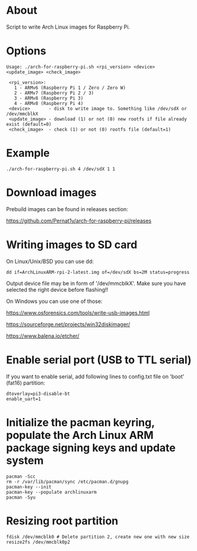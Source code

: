 # About
Script to write Arch Linux images for Raspberry Pi.

# Options
```
Usage: ./arch-for-raspberry-pi.sh <rpi_version> <device> <update_image> <check_image>

 <rpi_version>:
   1 - ARMv6 (Raspberry Pi 1 / Zero / Zero W)
   2 - ARMv7 (Raspberry Pi 2 / 3)
   3 - ARMv8 (Raspberry Pi 3)
   4 - ARMv8 (Raspberry Pi 4)
 <device>       - disk to write image to. Something like /dev/sdX or /dev/mmcblkX
 <update_image> - download (1) or not (0) new rootfs if file already exist (default=0)
 <check_image>  - check (1) or not (0) rootfs file (default=1)
```

# Example
```
./arch-for-raspberry-pi.sh 4 /dev/sdX 1 1
```

# Download images
Prebuild images can be found in releases section:

https://github.com/Pernat1y/arch-for-raspberry-pi/releases

# Writing images to SD card
On Linux/Unix/BSD you can use dd:

```
dd if=ArchLinuxARM-rpi-2-latest.img of=/dev/sdX bs=2M status=progress
```

Output device file may be in form of '/dev/mmcblkX'. Make sure you have selected the right device before flashing!!

On Windows you can use one of those:

https://www.osforensics.com/tools/write-usb-images.html

https://sourceforge.net/projects/win32diskimager/

https://www.balena.io/etcher/

# Enable serial port (USB to TTL serial)
If you want to enable serial, add following lines to config.txt file on 'boot' (fat16) partition:

```
dtoverlay=pi3-disable-bt
enable_uart=1
```

# Initialize the pacman keyring, populate the Arch Linux ARM package signing keys and update system
```
pacman -Scc
rm -r /var/lib/pacman/sync /etc/pacman.d/gnupg
pacman-key --init
pacman-key --populate archlinuxarm
pacman -Syu
```

# Resizing root partition
```
fdisk /dev/mmcblk0 # Delete partition 2, create new one with new size
resize2fs /dev/mmcblk0p2
```

